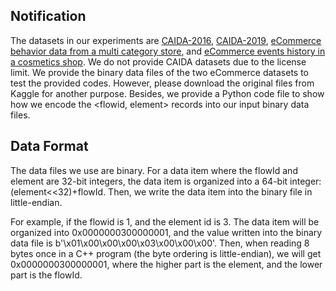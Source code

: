 ## **Notification**

The datasets in our experiments are [CAIDA-2016](http://www.caida.org/data/passive/passive_2016_dataset.xml), [CAIDA-2019](http://www.caida.org/data/passive/passive_2019_dataset.xml), [eCommerce behavior data from a multi category store](https://www.kaggle.com/datasets/mkechinov/ecommerce-behavior-data-from-multi-category-store), and [eCommerce events history in a cosmetics shop](https://www.kaggle.com/datasets/mkechinov/ecommerce-events-history-in-cosmetics-shop). We do not provide CAIDA datasets due to the license limit. We provide the binary data files of the two eCommerce datasets to test the provided codes. However, please download the original files from Kaggle for another purpose. Besides, we provide a Python code file to show how we encode the <flowid, element> records into our input binary data files.

## **Data Format**

The data files we use are binary. For a data item where the flowId and element are 32-bit integers, the data item is organized into a 64-bit integer: (element<<32)+flowId. Then, we write the data item into the binary file in little-endian.

For example, if the flowid is 1, and the element id is 3. The data item will be organized into 0x0000000300000001, and the value written into the binary data file is b'\x01\x00\x00\x00\x03\x00\x00\x00'. Then, when reading 8 bytes once in a C++ program (the byte ordering is little-endian), we will get 0x0000000300000001, where the higher part is the element, and the lower part is the flowId.

